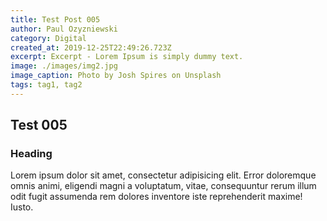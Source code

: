 ```yaml
---
title: Test Post 005
author: Paul Ozyzniewski
category: Digital
created_at: 2019-12-25T22:49:26.723Z
excerpt: Excerpt - Lorem Ipsum is simply dummy text.
image: ./images/img2.jpg
image_caption: Photo by Josh Spires on Unsplash
tags: tag1, tag2
---
```


## Test 005

### Heading

Lorem ipsum dolor sit amet, consectetur adipisicing elit. Error doloremque omnis animi,
eligendi magni a voluptatum, vitae, consequuntur rerum illum odit fugit assumenda rem dolores
inventore iste reprehenderit maxime! Iusto.
